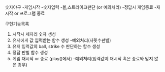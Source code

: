 
숫자야구
-게임시작
-숫자입력
-볼,스트라이크판단 (or 예외처리)
-정답시 게임종료
-재시작 or 프로그램 종료


구현기능목록
1. 시작시 세자리 숫자 생성
2. 유저에게 값 입력받는 함수 생성
    -예외처리(자릿수판별)
3. 유저 입력값의 ball, strike 수 판단하는 함수 생성
4. 정답 판별 함수 생성
5. 게임 재시작 or 종료 (play()에서)
    -예외처리(입력값이 재시작 혹은 종료와 맞지 않은 경우)